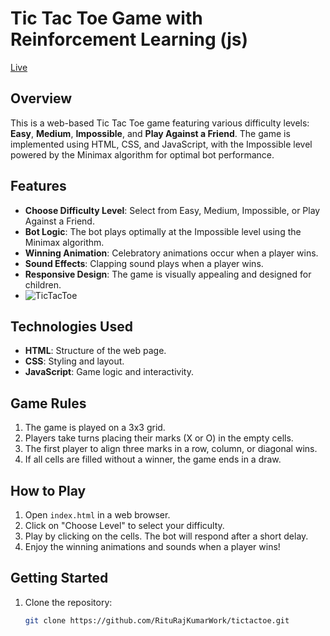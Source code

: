 # Tic Tac Toe Game with Reinforcement Learning (js)


[Live](https://riturajkumarwork.github.io/tictactoe/)

## Overview

This is a web-based Tic Tac Toe game featuring various difficulty levels: **Easy**, **Medium**, **Impossible**, and **Play Against a Friend**. The game is implemented using HTML, CSS, and JavaScript, with the Impossible level powered by the Minimax algorithm for optimal bot performance.

## Features

- **Choose Difficulty Level**: Select from Easy, Medium, Impossible, or Play Against a Friend.
- **Bot Logic**: The bot plays optimally at the Impossible level using the Minimax algorithm.
- **Winning Animation**: Celebratory animations occur when a player wins.
- **Sound Effects**: Clapping sound plays when a player wins.
- **Responsive Design**: The game is visually appealing and designed for children.
- ![TicTacToe](https://github.com/user-attachments/assets/414b8cde-7ab9-4281-b7ef-4263901fdb46)


## Technologies Used

- **HTML**: Structure of the web page.
- **CSS**: Styling and layout.
- **JavaScript**: Game logic and interactivity.

## Game Rules

1. The game is played on a 3x3 grid.
2. Players take turns placing their marks (X or O) in the empty cells.
3. The first player to align three marks in a row, column, or diagonal wins.
4. If all cells are filled without a winner, the game ends in a draw.

## How to Play

1. Open `index.html` in a web browser.
2. Click on "Choose Level" to select your difficulty.
3. Play by clicking on the cells. The bot will respond after a short delay.
4. Enjoy the winning animations and sounds when a player wins!

## Getting Started

1. Clone the repository:
   ```bash
   git clone https://github.com/RituRajKumarWork/tictactoe.git

